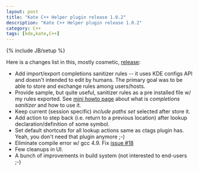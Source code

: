 ```yaml
---
layout: post
title: "Kate C++ Helper plugin release 1.0.2"
description: "Kate C++ Helper plugin release 1.0.2"
category: C++
tags: [kde,kate,C++]
---
```

{% include JB/setup %}

Here is a changes list in this, mostly cosmetic, [release](http://kde-apps.org/content/show.php/?content=148606):

* Add import/export completions sanitizer rules -- it uses KDE configs API and doesn't intended to edit by humans.
  The primary goal was to be able to store and exchange rules among users/hosts.
* Provide sample, but quite useful, sanitizer rules as a pre installed file w/ my rules exported.
  See [mini howto page](/kate-cpp-helper-plugin.html) about what is _completions sanitizer_ and how to use it.
* Keep current (session specific) _include paths set_ selected after store it.
* Add action to step back (i.e. return to a previous location) after lookup declaration/definition of some symbol.
* Set default shortcuts for all lookup actions same as ctags plugin has. Yeah, you don't need that plugin anymore ;-)
* Eliminate compile error w/ gcc 4.9. Fix [issue #18](https://github.com/zaufi/kate-cpp-helper-plugin/issues/18)
* Few cleanups in UI.
* A bunch of improvements in build system (not interested to end-users ;-)
